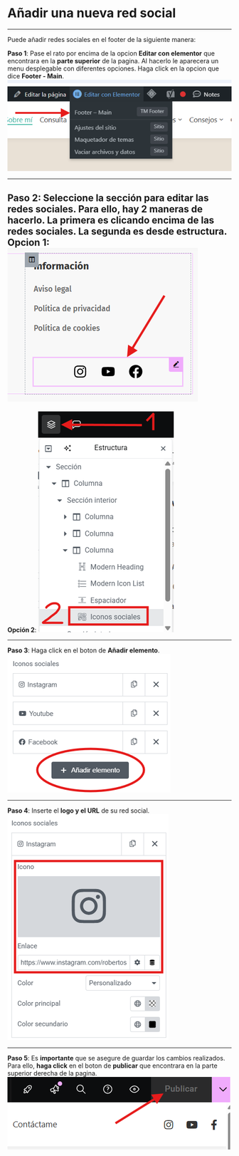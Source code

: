 # Añadir una nueva red social
---
Puede añadir redes sociales en el footer de la siguiente manera:

**Paso 1**: Pase el rato por encima de la opcion **Editar con elementor** que encontrara en la **parte superior** de la pagina. Al hacerlo le aparecera un menu desplegable con diferentes opciones. Haga click en la opcion que dice **Footer - Main**.
![Entrar a Editar el Footer](../../imagenes/doc29.png)

---

**Paso 2**: Seleccione la sección para editar las redes sociales. Para ello, hay 2 maneras de hacerlo. La primera es **clicando encima** de las redes sociales. La segunda es **desde estructura**. 
**Opcion 1**:
![Opción 1](../../imagenes/doc30.png)
---
**Opción 2**:
![Opción 2](../../imagenes/doc31.png)

---

**Paso 3**: Haga click en el boton de **Añadir elemento**.
![Seleccionar red social](../../imagenes/doc36.png)

---

**Paso 4**: Inserte el **logo y el URL** de su red social.
![Insertar-Modificar](../../imagenes/doc33.png)

---

**Paso 5**: Es **importante** que se asegure de guardar los cambios realizados. Para ello, **haga click** en el boton de **publicar** que encontrara en la parte superior derecha de la pagina.
![Guardar los cambios realizados](../../imagenes/doc34.png)